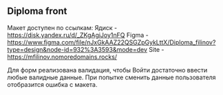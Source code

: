 ## Diploma front

Макет доступен по ссылкам:
Ядиск - https://disk.yandex.ru/d/_ZKgAgiJoy1nFQ
Figma - https://www.figma.com/file/nJxGkAAZ22QSGZpGykLttX/Diploma_filinov?type=design&node-id=932%3A3593&mode=dev
Site - https://mfilinov.nomoredomains.rocks/ 

Для форм реализована валидация, чтобы Войти достаточно ввести любые валидные данные.
При попытке сменить данные пользователя отобразится ошибка с макета.
